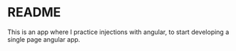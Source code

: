 # README

This is an app where I practice injections with angular, to start developing a single page angular app.
